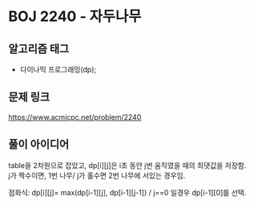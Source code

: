 # BOJ 2240 - 자두나무

## 알고리즘 태그
- 다이나믹 프로그래밍(dp);

## 문제 링크
https://www.acmicpc.net/problem/2240


## 풀이 아이디어  
table을 2차원으로 잡았고, dp[i][j]은 i초 동안 j번 움직였을 때의 최댓값을 저장함.  
j가 짝수이면, 1번 나무/ j가 홀수면 2번 나무에 서있는 경우임.  

점화식: dp[i][j]= max(dp[i-1][j], dp[i-1][j-1]) / j==0 일경우 dp[i-1][0]를 선택.  







